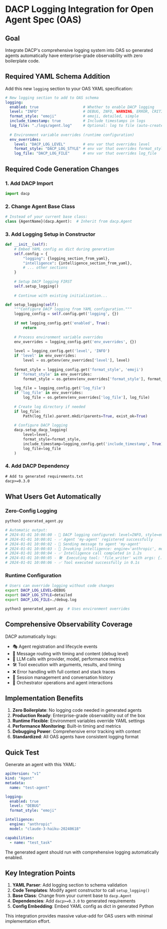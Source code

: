 # DACP Logging Integration for Open Agent Spec (OAS)

## Goal
Integrate DACP's comprehensive logging system into OAS so generated agents automatically have enterprise-grade observability with zero boilerplate code.

## Required YAML Schema Addition

Add this new `logging` section to your OAS YAML specification:

```yaml
# New logging section to add to OAS schema
logging:
  enabled: true                    # Whether to enable DACP logging  
  level: "INFO"                    # DEBUG, INFO, WARNING, ERROR, CRITICAL
  format_style: "emoji"            # emoji, detailed, simple
  include_timestamp: true          # Include timestamps in logs
  log_file: "./logs/agent.log"     # Optional: log to file (auto-creates dirs)
  
  # Environment variable overrides (runtime configuration)
  env_overrides:
    level: "DACP_LOG_LEVEL"        # env var that overrides level
    format_style: "DACP_LOG_STYLE" # env var that overrides format_style  
    log_file: "DACP_LOG_FILE"      # env var that overrides log_file
```

## Required Code Generation Changes

### 1. Add DACP Import
```python
import dacp
```

### 2. Change Agent Base Class
```python
# Instead of your current base class:
class {AgentName}(dacp.Agent):  # Inherit from dacp.Agent
```

### 3. Add Logging Setup in Constructor
```python
def __init__(self):
    # Embed YAML config as dict during generation
    self.config = {
        "logging": {logging_section_from_yaml},
        "intelligence": {intelligence_section_from_yaml},
        # ... other sections
    }
    
    # Setup DACP logging FIRST
    self.setup_logging()
    
    # Continue with existing initialization...

def setup_logging(self):
    """Configure DACP logging from YAML configuration."""
    logging_config = self.config.get('logging', {})
    
    if not logging_config.get('enabled', True):
        return
    
    # Process environment variable overrides
    env_overrides = logging_config.get('env_overrides', {})
    
    level = logging_config.get('level', 'INFO')
    if 'level' in env_overrides:
        level = os.getenv(env_overrides['level'], level)
    
    format_style = logging_config.get('format_style', 'emoji')
    if 'format_style' in env_overrides:
        format_style = os.getenv(env_overrides['format_style'], format_style)
    
    log_file = logging_config.get('log_file')
    if 'log_file' in env_overrides:
        log_file = os.getenv(env_overrides['log_file'], log_file)
    
    # Create log directory if needed
    if log_file:
        Path(log_file).parent.mkdir(parents=True, exist_ok=True)
    
    # Configure DACP logging
    dacp.setup_dacp_logging(
        level=level,
        format_style=format_style,
        include_timestamp=logging_config.get('include_timestamp', True),
        log_file=log_file
    )
```

### 4. Add DACP Dependency
```txt
# Add to generated requirements.txt
dacp>=0.3.0
```

## What Users Get Automatically

### Zero-Config Logging
```bash
python3 generated_agent.py

# Automatic output:
# 2024-01-01 10:00:00 - 🚀 DACP logging configured: level=INFO, style=emoji
# 2024-01-01 10:00:01 - ✅ Agent 'my-agent' registered successfully  
# 2024-01-01 10:00:02 - 📨 Sending message to agent 'my-agent'
# 2024-01-01 10:00:03 - 🧠 Invoking intelligence: engine='anthropic', model='claude-3-haiku'
# 2024-01-01 10:00:04 - ✅ Intelligence call completed in 1.2s
# 2024-01-01 10:00:05 - 🛠️  Executing tool: 'file_writer' with args: {...}
# 2024-01-01 10:00:06 - ✅ Tool executed successfully in 0.1s
```

### Runtime Configuration
```bash
# Users can override logging without code changes
export DACP_LOG_LEVEL=DEBUG
export DACP_LOG_STYLE=detailed  
export DACP_LOG_FILE=./debug.log

python3 generated_agent.py  # Uses environment overrides
```

## Comprehensive Observability Coverage

DACP automatically logs:
- 🎭 Agent registration and lifecycle events
- 📨 Message routing with timing and content (debug level)
- 🧠 LLM calls with provider, model, performance metrics
- 🛠️ Tool execution with arguments, results, and timing
- ❌ Error handling with full context and stack traces  
- 💾 Session management and conversation history
- 🔧 Orchestrator operations and agent interactions

## Implementation Benefits

1. **Zero Boilerplate**: No logging code needed in generated agents
2. **Production Ready**: Enterprise-grade observability out of the box
3. **Runtime Flexible**: Environment variables override YAML settings
4. **Performance Monitoring**: Built-in timing and metrics
5. **Debugging Power**: Comprehensive error tracking with context
6. **Standardized**: All OAS agents have consistent logging format

## Quick Test

Generate an agent with this YAML:

```yaml
apiVersion: "v1"
kind: "Agent" 
metadata:
  name: "test-agent"

logging:
  enabled: true
  level: "DEBUG"
  format_style: "emoji"

intelligence:
  engine: "anthropic"
  model: "claude-3-haiku-20240618"

capabilities:
  - name: "test_task"
```

The generated agent should run with comprehensive logging automatically enabled.

## Key Integration Points

1. **YAML Parser**: Add logging section to schema validation
2. **Code Templates**: Modify agent constructor to call `setup_logging()`
3. **Base Class**: Change from your current base to `dacp.Agent`
4. **Dependencies**: Add `dacp>=0.3.0` to generated requirements
5. **Config Embedding**: Embed YAML config as dict in generated Python

This integration provides massive value-add for OAS users with minimal implementation effort. 